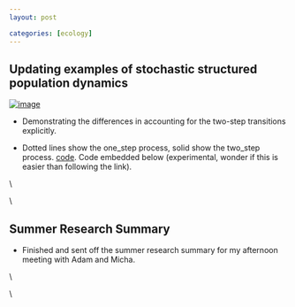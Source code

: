 ```yaml
---
layout: post

categories: [ecology]
---
```






 





Updating examples of stochastic structured population dynamics
--------------------------------------------------------------

[![image](http://farm5.static.flickr.com/4125/4951239235_6c3c8f7c9a.jpg)](http://www.flickr.com/photos/cboettig/4951239235/)

-   Demonstrating the differences in accounting for the two-step
    transitions explicitly.

-   Dotted lines show the one\_step process, solid show the two\_step
    process.
    [code](http://github.com/cboettig/structured-populations/blob/1e5c89c02c0e34665ffafeb13894ab8c7787a05c/demos/beetles_example.R "http://github.com/cboettig/structured-populations/blob/1e5c89c02c0e34665ffafeb13894ab8c7787a05c/demos/beetles_example.R").
    Code embedded below (experimental, wonder if this is easier than
    following the link).

\

\

Summer Research Summary
-----------------------

-   Finished and sent off the summer research summary for my afternoon
    meeting with Adam and Micha.

\

\


